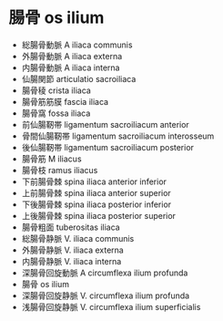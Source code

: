 # 腸骨 os ilium

- 総腸骨動脈 A iliaca communis
- 外腸骨動脈 A iliaca externa
- 内腸骨動脈 A iliaca interna
- 仙腸関節 articulatio sacroiliaca
- 腸骨稜 crista iliaca
- 腸骨筋筋膜 fascia iliaca
- 腸骨窩 fossa iliaca
- 前仙腸靭帯 ligamentum sacroiliacum anterior
- 骨間仙腸靭帯 ligamentum sacroiliacum interosseum
- 後仙腸靭帯 ligamentum sacroiliacum posterior
- 腸骨筋 M iliacus
- 腸骨枝 ramus iliacus
- 下前腸骨棘 spina iliaca anterior inferior
- 上前腸骨棘 spina iliaca anterior superior
- 下後腸骨棘 spina iliaca posterior inferior
- 上後腸骨棘 spina iliaca posterior superior
- 腸骨粗面 tuberositas iliaca
- 総腸骨静脈 V. iliaca communis
- 外腸骨静脈 V. iliaca externa
- 内腸骨静脈 V. iliaca interna
- 深腸骨回旋動脈 A circumflexa ilium profunda
- 腸骨 os ilium
- 深腸骨回旋静脈 V. circumflexa ilium profunda
- 浅腸骨回旋静脈 V. circumflexa ilium superficialis
